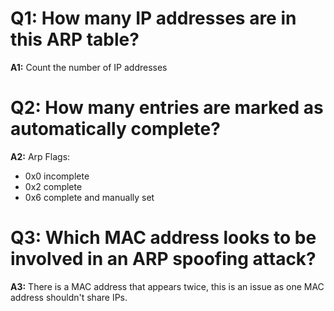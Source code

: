 # Q1: How many IP addresses are in this ARP table?
**A1:** Count the number of IP addresses

# Q2: How many entries are marked as automatically complete?
**A2:**
Arp Flags:
- 0x0 incomplete
- 0x2 complete
- 0x6 complete and manually set

# Q3: Which MAC address looks to be involved in an ARP spoofing attack?
**A3:** There is a MAC address that appears twice, this is an issue as one MAC address shouldn't share IPs. 